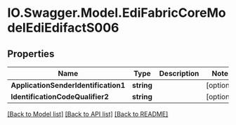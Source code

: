 # IO.Swagger.Model.EdiFabricCoreModelEdiEdifactS006
## Properties

Name | Type | Description | Notes
------------ | ------------- | ------------- | -------------
**ApplicationSenderIdentification1** | **string** |  | [optional] 
**IdentificationCodeQualifier2** | **string** |  | [optional] 

[[Back to Model list]](../README.md#documentation-for-models) [[Back to API list]](../README.md#documentation-for-api-endpoints) [[Back to README]](../README.md)

